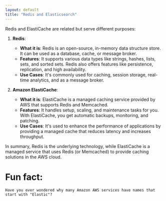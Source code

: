 ```yaml
---
layout: default
title: "Redis and Elasticsearch"
---
```


Redis and ElastiCache are related but serve different purposes:

1. **Redis**:

   - **What it is**: Redis is an open-source, in-memory data structure store. It can be used as a database, cache, or message broker.
   - **Features**: It supports various data types like strings, hashes, lists, sets, and sorted sets. Redis also offers features like persistence, replication, and high availability.
   - **Use Cases**: It's commonly used for caching, session storage, real-time analytics, and as a message broker.

2. **Amazon ElastiCache**:
   - **What it is**: ElastiCache is a managed caching service provided by AWS that supports Redis and Memcached.
   - **Features**: It handles setup, scaling, and maintenance tasks for you. With ElastiCache, you get automatic backups, monitoring, and patching.
   - **Use Cases**: It's used to enhance the performance of applications by providing a managed cache that reduces latency and increases throughput.

In summary, Redis is the underlying technology, while ElastiCache is a managed service that uses Redis (or Memcached) to provide caching solutions in the AWS cloud.

# Fun fact:

```shell
Have you ever wondered why many Amazon AWS services have names that start with "Elastic"?
```

